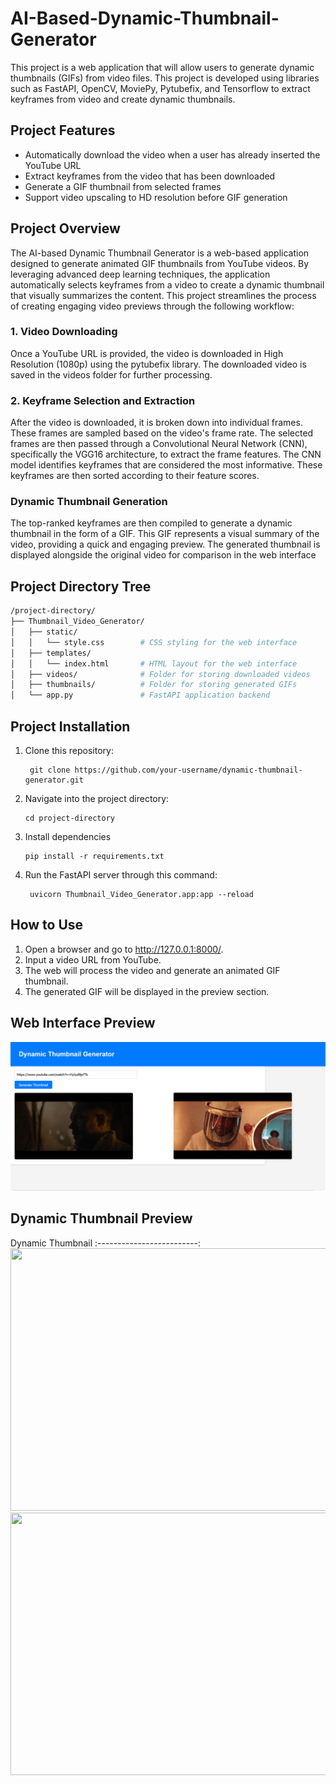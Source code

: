 # AI-Based-Dynamic-Thumbnail-Generator

This project is a web application that will allow users to generate dynamic thumbnails (GIFs) from video files. This project is developed using libraries such as FastAPI, OpenCV, MoviePy, Pytubefix, and Tensorflow to extract keyframes from video and create dynamic thumbnails. 

## Project Features
- Automatically download the video when a user has already inserted the YouTube URL
- Extract keyframes from the video that has been downloaded
- Generate a GIF thumbnail from selected frames
- Support video upscaling to HD resolution before GIF generation

## Project Overview
The AI-based Dynamic Thumbnail Generator is a web-based application designed to generate animated GIF thumbnails from YouTube videos. By leveraging advanced deep learning techniques, the application automatically selects keyframes from a video to create a dynamic thumbnail that visually summarizes the content. This project streamlines the process of creating engaging video previews through the following workflow:

### 1. Video Downloading
Once a YouTube URL is provided, the video is downloaded in High Resolution (1080p) using the pytubefix library. The downloaded video is saved in the videos folder for further processing.

### 2. Keyframe Selection and Extraction
After the video is downloaded, it is broken down into individual frames. These frames are sampled based on the video's frame rate. The selected frames are then passed through a Convolutional Neural Network (CNN), specifically the VGG16 architecture, to extract the frame features. The CNN model identifies keyframes that are considered the most informative. These keyframes are then sorted according to their feature scores.

### Dynamic Thumbnail Generation
The top-ranked keyframes are then compiled to generate a dynamic thumbnail in the form of a GIF. This GIF represents a visual summary of the video, providing a quick and engaging preview. The generated thumbnail is displayed alongside the original video for comparison in the web interface

## Project Directory Tree

```bash
/project-directory/
├── Thumbnail_Video_Generator/
│   ├── static/
│   │   └── style.css        # CSS styling for the web interface
│   ├── templates/
│   │   └── index.html       # HTML layout for the web interface
│   ├── videos/              # Folder for storing downloaded videos
│   ├── thumbnails/          # Folder for storing generated GIFs
│   └── app.py               # FastAPI application backend
```
## Project Installation

1. Clone this repository:
   
	    git clone https://github.com/your-username/dynamic-thumbnail-generator.git

 2. Navigate into the project directory:
    
        cd project-directory

3. Install dependencies

       pip install -r requirements.txt

4. Run the FastAPI server through this command:
   
	    uvicorn Thumbnail_Video_Generator.app:app --reload

## How to Use

1. Open a browser and go to http://127.0.0.1:8000/.
2. Input a video URL from YouTube.
3. The web will process the video and generate an animated GIF thumbnail.
4. The generated GIF will be displayed in the preview section.

## Web Interface Preview
![UI Screenshot](https://github.com/wiryanatasunardi/AI-Based-Dynamic-Thumbnail-Generator/blob/main/Documentation/UI_Sample.png)

## Dynamic Thumbnail Preview
Dynamic Thumbnail
:-------------------------:
<img src="https://github.com/wiryanatasunardi/AI-Based-Dynamic-Thumbnail-Generator/blob/main/thumbnails/VENOM%20THE%20LAST%20DANCE%20%20%E2%80%93%20Final%20Trailer%20(HD).webm.gif" width="720" height = "420" /> <img src="https://github.com/wiryanatasunardi/AI-Based-Dynamic-Thumbnail-Generator/blob/main/thumbnails/Tate%20McRae%20-%20Greedy%20(Acoustic%20Session)%20NRJ.webm.gif" width="720" height = "420" />  

